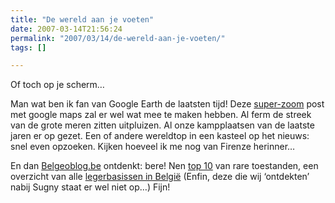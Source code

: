 ```yaml
---
title: "De wereld aan je voeten"
date: 2007-03-14T21:56:24
permalink: "2007/03/14/de-wereld-aan-je-voeten/"
tags: []

---
```

Of toch op je scherm…

Man wat ben ik fan van Google Earth de laatsten tijd! Deze [super-zoom](http://blog.outer-court.com/archive/2007-03-07-n12.html "http://blog.outer-court.com/archive/2007-03-07-n12.html") post met google maps zal er wel wat mee te maken hebben. Al ferm de streek van de grote meren zitten uitpluizen. Al onze kampplaatsen van de laatste jaren er op gezet. Een of andere wereldtop in een kasteel op het nieuws: snel even opzoeken. Kijken hoeveel ik me nog van Firenze herinner…

En dan [Belgeoblog.be](http://belgeoblog.be/ "http://belgeoblog.be/") ontdenkt: bere! Nen [top 10](http://belgeoblog.be/2007/02/08/de-voortdurend-voorlopige-top-tien-van-de-buitengewone-belgische-bezienswaardigheden/ "http://belgeoblog.be/2007/02/08/de-voortdurend-voorlopige-top-tien-van-de-buitengewone-belgische-bezienswaardigheden/") van rare toestanden, een overzicht van alle [legerbasissen in België](http://belgeoblog.be/2006/11/07/alle-belgische-legerbasissen-op-google-earth/ "http://belgeoblog.be/2006/11/07/alle-belgische-legerbasissen-op-google-earth/") (Enfin, deze die wij ‘ontdekten’ nabij Sugny staat er wel niet op…) Fijn!
